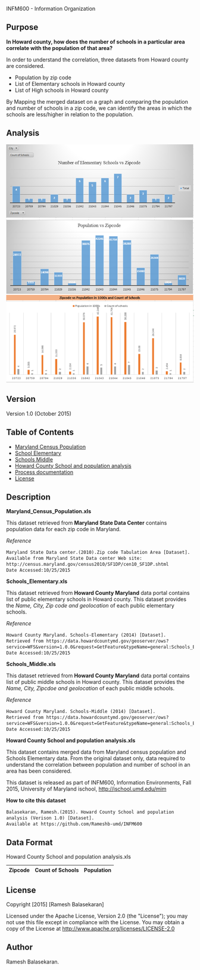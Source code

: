 INFM600 - Information Organization

Purpose
----------

**In Howard county, how does the number of schools in a particular area correlate with the population of that area?**

In order to understand the correlation, three datasets from Howard county are considered.

* Population by zip code
* List of Elementary schools in Howard county
* List of High schools in Howard county 

By Mapping the merged dataset on a graph and comparing the population and number of schools in a zip code, we can identify the areas
in which the schools are less/higher in relation to the population.

Analysis
------------- 
![Population vs zipcode](https://github.com/Rameshb-umd/INFM600/raw/master/Result%20-%20Images/Population_vs_Zipcode.PNG)
![Schools vs zipcode](https://github.com/Rameshb-umd/INFM600/raw/master/Result%20-%20Images/numberofschools_vs_Zipcode.PNG)
![Analysis of processed data](https://github.com/Rameshb-umd/INFM600/raw/master/Result%20-%20Images/Result.PNG)

Version
-------------
Version 1.0 (October 2015)

Table of Contents
-------------

* [Maryland Census Population](https://github.com/Rameshb-umd/INFM600/raw/master/1_Maryland_Census_Population.xls)
* [School Elementary](https://github.com/Rameshb-umd/INFM600/raw/master/2_Schools_Elementary.xls)
* [Schools Middle](https://github.com/Rameshb-umd/INFM600/raw/master/3_Schools_Middle.xls)
* [Howard County School and population analysis](https://github.com/Rameshb-umd/INFM600/raw/master/Howard%20County%20School%20and%20population%20analysis.xls)
* [Process documentation](https://github.com/Rameshb-umd/INFM600/raw/information_organization/Process%20documentation.pdf)
* [License](https://github.com/Rameshb-umd/INFM600/raw/master/LICENSE)

Description
------------

**Maryland_Census_Population.xls** 

This dataset retrieved from **Maryland State Data Center** contains population data for each zip code in Maryland.

*Reference*
```
Maryland State Data center.(2010).Zip code Tabulation Area [Dataset]. 
Available from Maryland State Data center Web site: http://census.maryland.gov/census2010/SF1DP/cen10_SF1DP.shtml
Date Accessed:10/25/2015 
```
**Schools_Elementary.xls**
    
This dataset retrieved from **Howard County Maryland** data portal contains list of public elementary schools in Howard county.
This dataset provides the *Name, City, Zip code and geolocation* of each public elementary schools.

*Reference*
```
Howard County Maryland. Schools-Elementary (2014) [Dataset]. 
Retrieved from https://data.howardcountymd.gov/geoserver/ows? 
service=WFS&version=1.0.0&request=GetFeature&typeName=general:Schools_Elementary&outputFormat=csv
Date Accessed:10/25/2015
```
**Schools_Middle.xls**
    
This dataset retrieved from **Howard County Maryland** data portal contains list of public middle schools in Howard county.
This dataset provides the *Name, City, Zipcdoe and geolocation* of each public middle schools.

*Reference*
```
Howard County Maryland. Schools-Middle (2014) [Dataset]. 
Retrieved from https://data.howardcountymd.gov/geoserver/ows? 
service=WFS&version=1.0.0&request=GetFeature&typeName=general:Schools_Elementary&outputFormat=csv
Date Accessed:10/25/2015
```

**Howard County School and population analysis.xls**

This dataset contains merged data from Maryland census population and Schools Elementary data.
From the original dataset only, data required to understand the correlation between population and number of school in an area
has been considered.

This dataset is released as part of INFM600, Information Environments, Fall 2015, University of Maryland ischool, http://ischool.umd.edu/mim

**How to cite this dataset**
```
Balasekaran, Ramesh.(2015). Howard County School and population analysis (Verison 1.0) [Dataset].
Available at https://github.com/Rameshb-umd/INFM600
```

Data Format
-----------
    
Howard County School and population analysis.xls

| **Zipcode**   |**Count of Schools**|**Population**|
| ------------- |:------------------:| ------------:|

License
-----------
Copyright [2015] [Ramesh Balasekaran]

Licensed under the Apache License, Version 2.0 (the "License");
you may not use this file except in compliance with the License.
You may obtain a copy of the License at http://www.apache.org/licenses/LICENSE-2.0

Author
----------
Ramesh Balasekaran.
